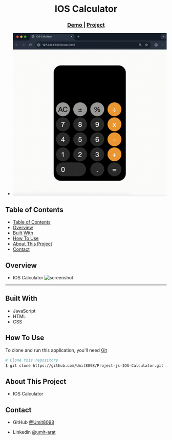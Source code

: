 <!-- Please update value in the {}  -->

<h1 align="center">IOS Calculator</h1>


<div align="center">
  <h3>
    <a href="https://umit8098.github.io/Project-js-IOS-Calculator/">
      Demo
    </a>
     | 
    <a href="https://umit8098.github.io/Project-js-IOS-Calculator/">
      Project
    </a>
 
  </h3>
</div>

- ![Project ](./IOS-Calculator.gif)

<!-- TABLE OF CONTENTS -->

## Table of Contents

- [Table of Contents](#table-of-contents)
- [Overview](#overview)
- [Built With](#built-with)
- [How To Use](#how-to-use)
- [About This Project](#about-this-project)
- [Contact](#contact)

<!-- OVERVIEW -->

## Overview
- IOS Calculator
![screenshot](project_screenshot/IOS_Calculator.gif)

---

## Built With

<!-- This section should list any major frameworks that you built your project using. Here are a few examples.-->
- JavaScript
- HTML
- CSS

## How To Use

<!-- This is an example, please update according to your application -->

To clone and run this application, you'll need [Git](https://github.com/Umit8098/Project-js-IOS-Calculator.git)


```bash
# Clone this repository
$ git clone https://github.com/Umit8098/Project-js-IOS-Calculator.git
```

## About This Project
- IOS Calculator

## Contact

<!-- - Website [your-website.com](https://{your-web-site-link}) -->
- GitHub [@Umit8098](https://github.com/Umit8098)

- Linkedin [@umit-arat](https://linkedin.com/in/umit-arat/)
<!-- - Twitter [@your-twitter](https://{twitter.com/your-username}) -->
